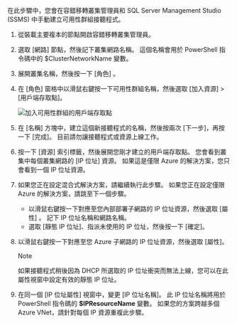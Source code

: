 在此步驟中，您會在容錯移轉叢集管理員和 SQL Server Management Studio (SSMS) 中手動建立可用性群組接聽程式。

1. 從裝載主要複本的節點開啟容錯移轉叢集管理員。
2. 選取 [網路]  節點，然後記下叢集網路名稱。 這個名稱會用於 PowerShell 指令碼中的 $ClusterNetworkName 變數。
3. 展開叢集名稱，然後按一下 [角色] 。
4. 在 [角色] 窗格中以滑鼠右鍵按一下可用性群組名稱，然後選取 [加入資源] > [用戶端存取點]。
   
    ![加入可用性群組的用戶端存取點](./media/virtual-machines-sql-server-configure-alwayson-availability-group-listener/IC678769.gif)
5. 在 [名稱] 方塊中，建立這個新接聽程式的名稱，然後按兩次 [下一步]，再按一下 [完成]。 目前請勿讓接聽程式或資源上線工作。
6. 按一下 [資源]  索引標籤，然後展開您剛才建立的用戶端存取點。 您會看到叢集中每個叢集網路的 [IP 位址]  資源。 如果這是僅限 Azure 的解決方案，您只會看到一個 IP 位址資源。
7. 如果您正在設定混合式解決方案，請繼續執行此步驟。 如果您正在設定僅限 Azure 的解決方案，請跳至下一個步驟。 
   
   * 以滑鼠右鍵按一下對應至您內部部署子網路的 IP 位址資源，然後選取 [屬性] 。 記下 IP 位址名稱和網路名稱。
   * 選取 [靜態 IP 位址]、指派未使用的 IP 位址，然後按一下 [確定]。
8. 以滑鼠右鍵按一下對應至您 Azure 子網路的 IP 位址資源，然後選取 [屬性]。
   
   > [!NOTE]
   > 如果接聽程式稍後因為 DHCP 所選取的 IP 位址衝突而無法上線，您可以在此屬性視窗中設定有效的靜態 IP 位址。
   > 
   > 
9. 在同一個 [IP 位址屬性] 視窗中，變更 [IP 位址名稱]。 此 IP 位址名稱將用於 PowerShell 指令碼的 **$IPResourceName** 變數。 如果您的方案跨越多個 Azure VNet，請針對每個 IP 資源重複此步驟。


